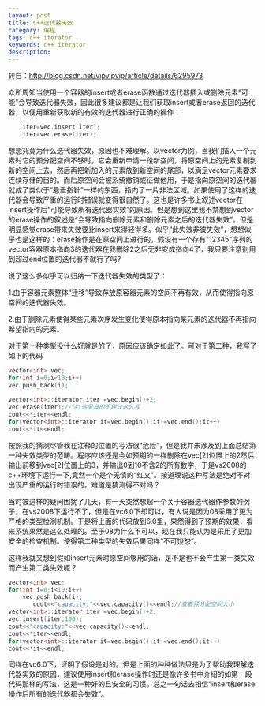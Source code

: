 ```yaml
---
layout: post
title: C++迭代器失效
category: 编程
tags: c++ iterator
keywords: c++ iterator
description: 
---
```

转自：http://blog.csdn.net/vipvipvip/article/details/6295973

众所周知当使用一个容器的insert或者erase函数通过迭代器插入或删除元素"可能"会导致迭代器失效，因此很多建议都是让我们获取insert或者erase返回的迭代器，以便用重新获取新的有效的迭代器进行正确的操作：

```cpp
	iter=vec.insert(iter);   
 	iter=vec.erase(iter); 
```     
  想想究竟为什么迭代器失效，原因也不难理解。以vector为例，当我们插入一个元素时它的预分配空间不够时，它会重新申请一段新空间，将原空间上的元素复制到新的空间上去，然后再把新加入的元素放到新空间的尾部，以满足vector元素要求连续存储的目的。而后原空间会被系统撤销或征做他用，于是指向原空间的迭代器就成了类似于“悬垂指针”一样的东西，指向了一片非法区域。如果使用了这样的迭代器会导致严重的运行时错误就变得很自然了。这也是许多书上叙述vector在insert操作后“可能导致所有迭代器实效”的原因。但是想到这里我不禁想到vector的erase操作的叙述是“会导致指向删除元素和删除元素之后的迭代器失效”。但是明显感觉erase带来失效要比insert来得轻得多。似乎“此失效非彼失效”，想想似乎也是这样的：erase操作是在原空间上进行的，假设有一个存有"12345"序列的vector<int>容器原本指向3的迭代器在我删除2之后无非变成指向4了，我只要注意别用到超过end位置的迭代器不就行了吗?

  说了这么多似乎可以归纳一下迭代器失效的类型了：

  1.由于容器元素整体“迁移”导致存放原容器元素的空间不再有效，从而使得指向原空间的迭代器失效。

  2.由于删除元素使得某些元素次序发生变化使得原本指向某元素的迭代器不再指向希望指向的元素。

  对于第一种类型没什么好就是的了，原因应该确定如此了。可对于第二种，我写了如下的代码

```cpp
vector<int> vec;   
for(int i=0;i<10;i++)   
vec.push_back(i);   
 
vector<int>::iterator iter =vec.begin()+2;   
vec.erase(iter);//注:这里真的不建议这么写   
cout<<*iter<<endl;   
for(vector<int>::iterator it=vec.begin();it!=vec.end();it++)   
cout<<*it<<endl; 

```

   按照我的猜测尽管我在注释的位置的写法很“危险”，但是我并未涉及到上面总结第一种失效类型的范畴。程序应该还是会如预期的一样删除在vec[2]位置上的2然后输出前移到vec[2]位置上的3，并输出0到10不含2的所有数字，于是vs2008的c++环境下运行一下,竟然一个是个无情的“红叉”。按道理说这种写法是绝对不对出现严重的运行时错误的，难道是猜测得不对吗？

   当时被这样的疑问困扰了几天，有一天突然想起一个关于容器迭代器作参数的例子，在vs2008下运行不了，但是在vc6.0下却可以，有人说是因为08采用了更为严格的类型检测机制。于是将上面的代码放到6.0里，果然得到了预期的效果，看来系统果然是这么处理的。至于08为什么不可以，现在我只能认为是采用了更加安全的检查机制。使得第二种类型的失效后果同样“不可饶恕”。

  这样我就又想到假如insert元素时原空间够用的话，是不是也不会产生第一类失效而产生第二类失效呢？

```cpp
vector<int> vec;   
for(int i=0;i<10;i++)   
    vec.push_back(i);   
       cout<<"capacity:"<<vec.capacity()<<endl;//查看预分配空间大小   
vector<int>::iterator iter =vec.begin()+2;   
vec.insert(iter,100);   
cout<<"capacity:"<<vec.capacity()<<endl;     
cout<<*iter<<endl;   
for(vector<int>::iterator it=vec.begin();it!=vec.end();it++)   
cout<<*it<<endl;  

```
   
  同样在vc6.0下，证明了假设是对的。但是上面的种种做法只是为了帮助我理解迭代器实效的原因，建议使用insert和erase操作时还是像许多书中介绍的如第一段代码那样的写法，这是一种好的且安全的习惯。总之一句话去相信“insert和erase操作后所有的迭代器都会失效”。
